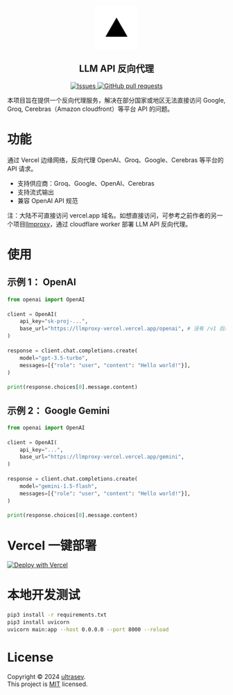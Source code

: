 <!-- todo:
1. change icon
2. one-click deploy
3. support cerebras
-->
<p align="center">
 <img width="100px" src="public/vercel.png" align="center" alt="Deploy on Vercel" />
 <h2 align="center"> LLM API 反向代理 </h2>

<p align="center">
  <a href="https://github.com/ultrasev/llmproxy-vercel/issues">
    <img alt="Issues" src="https://img.shields.io/github/issues/ultrasev/llmproxy-vercel?style=flat&color=336791" />
  </a>
  <a href="https://github.com/ultrasev/llmproxy-vercel/pulls">
    <img alt="GitHub pull requests" src="https://img.shields.io/github/issues-pr/ultrasev/llmproxy-vercel?style=flat&color=336791" />
  </a>
  <br />
</p>

本项目旨在提供一个反向代理服务，解决在部分国家或地区无法直接访问 Google, Groq, Cerebras（Amazon cloudfront）等平台 API 的问题。

# 功能

通过 Vercel 边缘网络，反向代理 OpenAI、Groq、Google、Cerebras 等平台的 API 请求。

- 支持供应商：Groq、Google、OpenAI、Cerebras
- 支持流式输出
- 兼容 OpenAI API 规范

注：大陆不可直接访问 vercel.app 域名。如想直接访问，可参考之前作者的另一个项目[llmproxy](https://github.com/ultrasev/llmproxy)，通过 cloudflare worker 部署 LLM API 反向代理。


# 使用

## 示例 1： OpenAI

```python
from openai import OpenAI

client = OpenAI(
    api_key="sk-proj-...",
    base_url="https://llmproxy-vercel.vercel.app/openai", # 没有 /v1 后缀
)

response = client.chat.completions.create(
    model="gpt-3.5-turbo",
    messages=[{"role": "user", "content": "Hello world!"}],
)

print(response.choices[0].message.content)
```

## 示例 2： Google Gemini

```python
from openai import OpenAI

client = OpenAI(
    api_key="...",
    base_url="https://llmproxy-vercel.vercel.app/gemini",
)

response = client.chat.completions.create(
    model="gemini-1.5-flash",
    messages=[{"role": "user", "content": "Hello world!"}],
)

print(response.choices[0].message.content)
```

# Vercel 一键部署

[![Deploy with Vercel](https://vercel.com/button)](https://vercel.com/new/clone?repository-url=https%3A%2F%2Fgithub.com%2Fultrasev%2Fllmproxy-vercel)

# 本地开发测试

```bash
pip3 install -r requirements.txt
pip3 install uvicorn
uvicorn main:app --host 0.0.0.0 --port 8000 --reload
```

# License

Copyright © 2024 [ultrasev](https://github.com/ultrasev).<br />
This project is [MIT](LICENSE) licensed.
